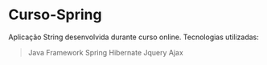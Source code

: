 # Curso-Spring
Aplicação String desenvolvida durante curso online.
Tecnologias utilizadas:
> Java
> Framework Spring
> Hibernate
> Jquery Ajax

